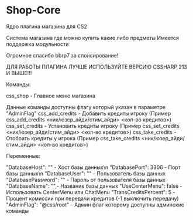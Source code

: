 # Shop-Core
Ядро плагина магазина для CS2

Система магазина где можно купить какие либо предметы
Имеется поддержка модульности

Огромное спасибо bbrp7 за спонсирование!

ДЛЯ РАБОТЫ ПЛАГИНА ЛУЧШЕ ИСПОЛЬЗУЙТЕ ВЕРСИЮ CSSHARP 213 И ВЫШЕ!!!

Команды:

css_shop - Главное меню магазина

Данные команды доступны флагу который указан в параметре "AdminFlag"
css_add_credits - Добавить кредиты игроку (Пример css_add_credits <ник/юзер_айди/стим_айди> <кол-во кредитов>)
css_set_credits - Установить кредиты игроку (Пример css_set_credits <ник/юзер_айди/стим_айди> <кол-во кредитов>)
css_take_credits - Отобрать кредиты у игрока (Пример css_take_credits <ник/юзер_айди/стим_айди> <кол-во кредитов>)

Переменные:
	
"DatabaseHost": "" - Хост базы данных\n
"DatabasePort": 3306 - Порт базы данных\n
"DatabaseUser": "" - Пользователь базы данных
"DatabasePassword": "" - Пароль от пользователя базы данных
"DatabaseName": "",- Название базы данных
"UseCenterMenu": false - Использовать CenterMenu или ChatMenu
"TransCreditsPercent": 5 - Процент комиссии при передачи кредитов (-1 выключить передачу)
"AdminFlag": "@css/root" - Админ флаг которому доступны админские команды
